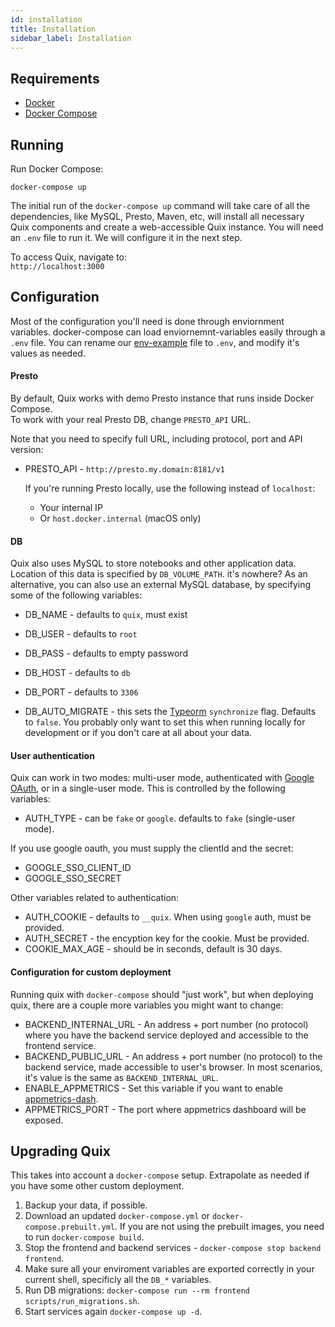 ```yaml
---
id: installation
title: Installation
sidebar_label: Installation
---
```


## Requirements
* [Docker](https://www.docker.com/products)
* [Docker Compose](https://docs.docker.com/compose/install/)

## Running
Run Docker Compose:

```
docker-compose up
```

The initial run of the `docker-compose up` command will take care of all the dependencies, like MySQL, Presto, Maven, etc, will install all necessary Quix components and create a web-accessible Quix instance.
You will need an `.env` file to run it. We will configure it in the next step.

To access Quix, navigate to:  
`http://localhost:3000`

## Configuration
Most of the configuration you'll need is done through enviornment variables. docker-compose can load enviornemnt-variables easily through a `.env` file.
You can rename our [env-example](https://github.com/wix/quix/blob/master/env-example) file to `.env`, and modify it's values as needed. 

#### Presto
By default, Quix works with demo Presto instance that runs inside Docker Compose.  
To work with your real Presto DB, change `PRESTO_API` URL.

Note that you need to specify full URL, including protocol, port and API version:
* PRESTO_API - `http://presto.my.domain:8181/v1`  

  If you're running Presto locally, use the following instead of `localhost`:
  * Your internal IP
  * Or `host.docker.internal` (macOS only)

#### DB
Quix also uses MySQL to store notebooks and other application data. Location of this data is specified by `DB_VOLUME_PATH`. it's nowhere? 
As an alternative, you can also use an external MySQL database, by specifying some of the following variables:
* DB_NAME - defaults to `quix`, must exist
* DB_USER - defaults to `root`
* DB_PASS - defaults to empty password
* DB_HOST - defaults to `db`
* DB_PORT - defaults to `3306`

* DB_AUTO_MIGRATE - this sets the [Typeorm](https://typeorm.io/#/connection-options) `synchronize` flag. Defaults to `false`. You probably only want to set this when running locally for development or if you don't care at all about your data.

#### User authentication
Quix can work in two modes: multi-user mode, authenticated with [Google OAuth](https://console.developers.google.com/apis/credentials), or in a single-user mode. This is controlled by the following variables:
* AUTH_TYPE - can be `fake` or `google`. defaults to `fake` (single-user mode).

If you use google oauth, you must supply the clientId and the secret:
* GOOGLE_SSO_CLIENT_ID
* GOOGLE_SSO_SECRET

Other variables related to authentication:
* AUTH_COOKIE - defaults to `__quix`. When using `google` auth, must be provided.
* AUTH_SECRET - the encyption key for the cookie. Must be provided.
* COOKIE_MAX_AGE - should be in seconds, default is 30 days.

#### Configuration for custom deployment
Running quix with `docker-compose` should "just work", but when deploying quix, there are a couple more variables you might want to change:

* BACKEND_INTERNAL_URL - An address + port number (no protocol) where you have the backend service deployed and accessible to the frontend service.
* BACKEND_PUBLIC_URL - An address + port number (no protocol) to the backend service, made accessible to user's browser. In most scenarios, it's value is the same as `BACKEND_INTERNAL_URL`.
* ENABLE_APPMETRICS - Set this variable if you want to enable [appmetrics-dash](https://github.com/RuntimeTools/appmetrics-dash).
* APPMETRICS_PORT - The port where appmetrics dashboard will be exposed.

## Upgrading Quix
This takes into account a `docker-compose` setup. Extrapolate as needed if you have some other custom deployment. 

1. Backup your data, if possible.
2. Download an updated `docker-compose.yml` or `docker-compose.prebuilt.yml`. If you are not using the prebuilt images, you need to run `docker-compose build`.
3. Stop the frontend and backend services - `docker-compose stop backend frontend`.
4. Make sure all your enviroment variables are exported correctly in your current shell, specificly all the `DB_*` variables.
5. Run DB migrations: `docker-compose run --rm frontend scripts/run_migrations.sh`.
6. Start services again `docker-compose up -d`.
